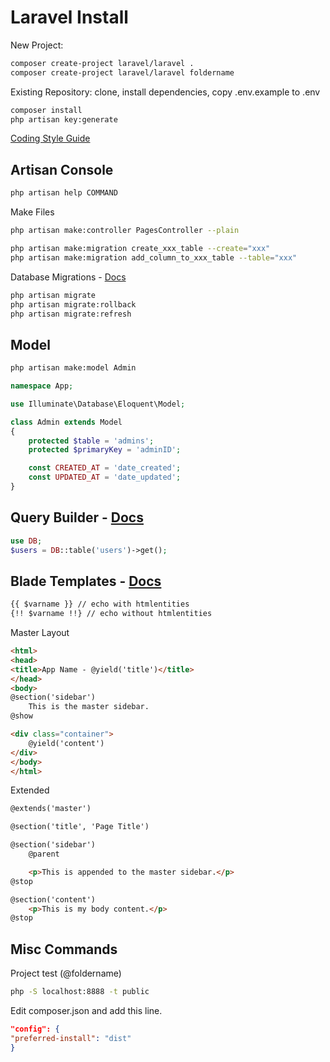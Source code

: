 # Laravel Install
New Project:
```sh
composer create-project laravel/laravel .
composer create-project laravel/laravel foldername
```
Existing Repository: clone, install dependencies, copy .env.example to .env
```sh
composer install
php artisan key:generate
```
<a href="http://www.php-fig.org/psr/psr-2/" target="_blank">Coding Style Guide</a>

## Artisan Console
```sh
php artisan help COMMAND
```

Make Files
```sh
php artisan make:controller PagesController --plain

php artisan make:migration create_xxx_table --create="xxx"
php artisan make:migration add_column_to_xxx_table --table="xxx"
```

Database Migrations - <a href="http://laravel.com/docs/migrations" target="_blank">Docs</a>
```sh
php artisan migrate
php artisan migrate:rollback
php artisan migrate:refresh
```

## Model
```sh
php artisan make:model Admin
```
```php
namespace App;

use Illuminate\Database\Eloquent\Model;

class Admin extends Model
{
    protected $table = 'admins';
    protected $primaryKey = 'adminID';

    const CREATED_AT = 'date_created';
    const UPDATED_AT = 'date_updated';
}
```

## Query Builder - <a href="http://laravel.com/docs/queries" target="_blank">Docs</a>
```php
use DB;
$users = DB::table('users')->get();
```


## Blade Templates - <a href="http://laravel.com/docs/blade" target="_blank">Docs</a>
```html
{{ $varname }} // echo with htmlentities
{!! $varname !!} // echo without htmlentities
```
Master Layout
```html
<html>
<head>
<title>App Name - @yield('title')</title>
</head>
<body>
@section('sidebar')
    This is the master sidebar.
@show

<div class="container">
    @yield('content')
</div>
</body>
</html>
```
Extended
```html
@extends('master')

@section('title', 'Page Title')

@section('sidebar')
    @parent

    <p>This is appended to the master sidebar.</p>
@stop

@section('content')
    <p>This is my body content.</p>
@stop
```

## Misc Commands
Project test (@foldername)
```sh
php -S localhost:8888 -t public
```

Edit composer.json and add this line.
```json
"config": {
"preferred-install": "dist"
}
```
